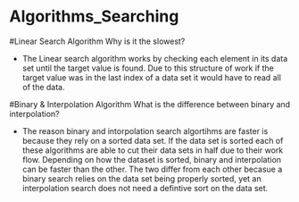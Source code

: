 # Algorithms_Searching
#Linear Search Algorithm
Why is it the slowest?
- The Linear search algorithm works by checking each element in its data set until the target value is found. Due to this structure of work if the target value was in the last index of a data set it would have to read all of the data.

#Binary & Interpolation Algorithm
What is the difference between binary and interpolation?
- The reason binary and intorpolation search algortihms are faster is because they rely on a sorted data set. If the data set is sorted each of these algorithms are able to cut their data sets in half due to their work flow. Depending on how the dataset is sorted, binary and interpolation can be faster than the other. The two differ from each other becasue a binary search relies on the data set being properly sorted, yet an interpolation search does not need a defintive sort on the data set.
